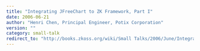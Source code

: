 ```yaml
---
title: "Integrating JFreeChart to ZK Framework, Part I"
date: 2006-06-21
author: "Henri Chen, Principal Engineer, Potix Corporation"
version: ""
category: small-talk
redirect_to: "http://books.zkoss.org/wiki/Small Talks/2006/June/Integrating JFreeChart to ZK Framework, Part I"
---
```

